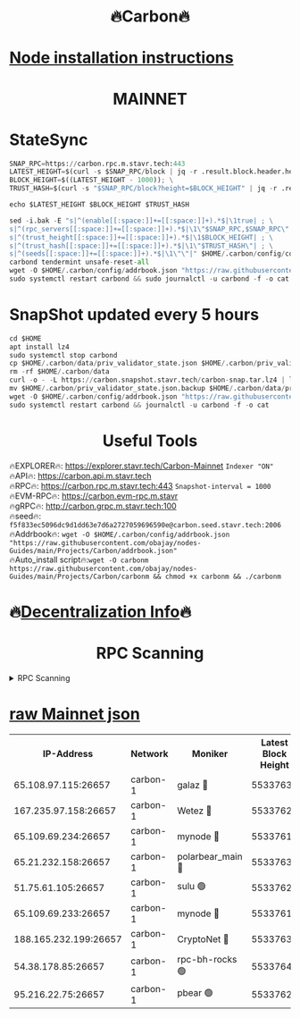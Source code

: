 <h1 align="center"> 🔥Carbon🔥</h1>

[Node installation instructions](https://github.com/obajay/nodes-Guides/tree/main/Projects/Carbon)
=
<h1 align="center"> MAINNET</h1>

# StateSync
```python
SNAP_RPC=https://carbon.rpc.m.stavr.tech:443
LATEST_HEIGHT=$(curl -s $SNAP_RPC/block | jq -r .result.block.header.height); \
BLOCK_HEIGHT=$((LATEST_HEIGHT - 1000)); \
TRUST_HASH=$(curl -s "$SNAP_RPC/block?height=$BLOCK_HEIGHT" | jq -r .result.block_id.hash)

echo $LATEST_HEIGHT $BLOCK_HEIGHT $TRUST_HASH

sed -i.bak -E "s|^(enable[[:space:]]+=[[:space:]]+).*$|\1true| ; \
s|^(rpc_servers[[:space:]]+=[[:space:]]+).*$|\1\"$SNAP_RPC,$SNAP_RPC\"| ; \
s|^(trust_height[[:space:]]+=[[:space:]]+).*$|\1$BLOCK_HEIGHT| ; \
s|^(trust_hash[[:space:]]+=[[:space:]]+).*$|\1\"$TRUST_HASH\"| ; \
s|^(seeds[[:space:]]+=[[:space:]]+).*$|\1\"\"|" $HOME/.carbon/config/config.toml
carbond tendermint unsafe-reset-all
wget -O $HOME/.carbon/config/addrbook.json "https://raw.githubusercontent.com/obajay/nodes-Guides/main/Projects/Carbon/addrbook.json"
sudo systemctl restart carbond && sudo journalctl -u carbond -f -o cat
```
# SnapShot  updated every 5 hours
```python
cd $HOME
apt install lz4
sudo systemctl stop carbond
cp $HOME/.carbon/data/priv_validator_state.json $HOME/.carbon/priv_validator_state.json.backup
rm -rf $HOME/.carbon/data
curl -o - -L https://carbon.snapshot.stavr.tech/carbon-snap.tar.lz4 | lz4 -c -d - | tar -x -C $HOME/.carbon --strip-components 2
mv $HOME/.carbon/priv_validator_state.json.backup $HOME/.carbon/data/priv_validator_state.json
wget -O $HOME/.carbon/config/addrbook.json "https://raw.githubusercontent.com/obajay/nodes-Guides/main/Projects/Carbon/addrbook.json"
sudo systemctl restart carbond && journalctl -u carbond -f -o cat
```

 <h1 align="center"> Useful Tools</h1>

🔥EXPLORER🔥:     https://explorer.stavr.tech/Carbon-Mainnet        `Indexer "ON"` \
🔥API🔥:          https://carbon.api.m.stavr.tech \
🔥RPC🔥:          https://carbon.rpc.m.stavr.tech:443              `Snapshot-interval = 1000` \
🔥EVM-RPC🔥:      https://carbon.evm-rpc.m.stavr \
🔥gRPC🔥:         http://carbon.grpc.m.stavr.tech:100 \
🔥seed🔥:      `f5f833ec5096dc9d1dd63e7d6a2727059696590e@carbon.seed.stavr.tech:2006` \
🔥Addrbook🔥:  `wget -O $HOME/.carbon/config/addrbook.json "https://raw.githubusercontent.com/obajay/nodes-Guides/main/Projects/Carbon/addrbook.json"` \
🔥Auto_install script🔥:`wget -O carbonm https://raw.githubusercontent.com/obajay/nodes-Guides/main/Projects/Carbon/carbonm && chmod +x carbonm && ./carbonm`

🔥[Decentralization Info](https://github.com/obajay/StateSync-snapshots/tree/main/Projects/Carbon/Decentralization)🔥
=
<h1 align="center"> RPC Scanning</h1>

<details>
<summary>RPC Scanning</summary>

<h2 align="center"> We scan nodes in real time every 4 hours. And we provide the final result of RPC endpoints.
We cannot influence the operation of these nodes in any way. </h2>


```python
If Voting Power is higher than 0 --> then the Node is a validator of the network and may be subject to attack and be a potential threat to the chain.
```
```python
We marked such validators with a red symbol
```

</details>

[raw Mainnet json](https://rpc-check.carbonm.stavr.tech/carbonm/rpc-carbonm-result.json)
=


<table><tr><th>IP-Address</th><th>Network</th><th>Moniker</th><th>Latest Block Height</th><th>Earliest Block Height</th><th>Catching Up</th><th>Tx Index</th><th>Voting Power</th><th>Scan Time</th></tr><tr><td>65.108.97.115:26657</td><td>carbon-1</td><td>galaz 🔴</td><td>55337635</td><td>47374001</td><td>False</td><td>on</td><td>10443769436</td><td>2024-03-25T22:15:17.538220695UTC</td></tr><tr><td>167.235.97.158:26657</td><td>carbon-1</td><td>Wetez 🔴</td><td>55337623</td><td>48067570</td><td>False</td><td>on</td><td>1385767283</td><td>2024-03-25T22:14:53.664819761UTC</td></tr><tr><td>65.109.69.234:26657</td><td>carbon-1</td><td>mynode 🔴</td><td>55337617</td><td>53160001</td><td>False</td><td>off</td><td>12070755479</td><td>2024-03-25T22:14:40.359297748UTC</td></tr><tr><td>65.21.232.158:26657</td><td>carbon-1</td><td>polarbear_main 🔴</td><td>55337638</td><td>54286001</td><td>False</td><td>on</td><td>10777198353</td><td>2024-03-25T22:15:22.197854212UTC</td></tr><tr><td>51.75.61.105:26657</td><td>carbon-1</td><td>sulu 🟢</td><td>55337627</td><td>54542001</td><td>False</td><td>off</td><td>0</td><td>2024-03-25T22:15:02.682103259UTC</td></tr><tr><td>65.109.69.233:26657</td><td>carbon-1</td><td>mynode 🔴</td><td>55337617</td><td>54660001</td><td>False</td><td>off</td><td>8377408607</td><td>2024-03-25T22:14:40.056387596UTC</td></tr><tr><td>188.165.232.199:26657</td><td>carbon-1</td><td>CryptoNet 🔴</td><td>55337637</td><td>55078001</td><td>False</td><td>off</td><td>3518853803</td><td>2024-03-25T22:15:21.869274671UTC</td></tr><tr><td>54.38.178.85:26657</td><td>carbon-1</td><td>rpc-bh-rocks 🟢</td><td>55337642</td><td>55108001</td><td>False</td><td>on</td><td>0</td><td>2024-03-25T22:15:28.567346901UTC</td></tr><tr><td>95.216.22.75:26657</td><td>carbon-1</td><td>pbear 🟢</td><td>55337629</td><td>55168001</td><td>False</td><td>on</td><td>0</td><td>2024-03-25T22:15:07.035853739UTC</td></tr></table>
